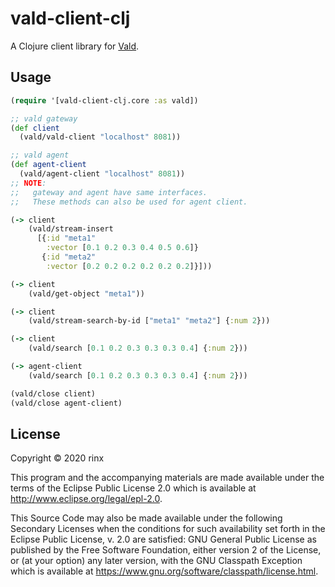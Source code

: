 # vald-client-clj

A Clojure client library for [Vald](https://github.com/vdaas/vald).

## Usage

```clojure
(require '[vald-client-clj.core :as vald])

;; vald gateway
(def client
  (vald/vald-client "localhost" 8081))

;; vald agent
(def agent-client
  (vald/agent-client "localhost" 8081))
;; NOTE:
;;   gateway and agent have same interfaces.
;;   These methods can also be used for agent client.

(-> client
    (vald/stream-insert
      [{:id "meta1"
        :vector [0.1 0.2 0.3 0.4 0.5 0.6]}
       {:id "meta2"
        :vector [0.2 0.2 0.2 0.2 0.2 0.2]}]))

(-> client
    (vald/get-object "meta1"))

(-> client
    (vald/stream-search-by-id ["meta1" "meta2"] {:num 2}))

(-> client
    (vald/search [0.1 0.2 0.3 0.3 0.3 0.4] {:num 2}))

(-> agent-client
    (vald/search [0.1 0.2 0.3 0.3 0.3 0.4] {:num 2}))

(vald/close client)
(vald/close agent-client)
```

## License

Copyright © 2020 rinx

This program and the accompanying materials are made available under the
terms of the Eclipse Public License 2.0 which is available at
http://www.eclipse.org/legal/epl-2.0.

This Source Code may also be made available under the following Secondary
Licenses when the conditions for such availability set forth in the Eclipse
Public License, v. 2.0 are satisfied: GNU General Public License as published by
the Free Software Foundation, either version 2 of the License, or (at your
option) any later version, with the GNU Classpath Exception which is available
at https://www.gnu.org/software/classpath/license.html.
